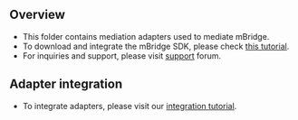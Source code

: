 ## Overview
* This folder contains mediation adapters used to mediate mBridge.
* To download and integrate the mBridge SDK, please check [this tutorial](http://cdn-adn.rayjump.com/cdn-adn/v2/markdown_v2/index.html?file=sdk-m_sdk-android&lang=en).
* For inquiries and support, please visit [support](http://cdn-adn.rayjump.com/cdn-adn/v2/markdown_v2/index.html?file=sdk-m_sdk-android&lang=en) forum.

## Adapter integration
* To integrate adapters, please visit our [integration tutorial](https://developers.mopub.com/publishers/mediation/mopub-network-mediation/).